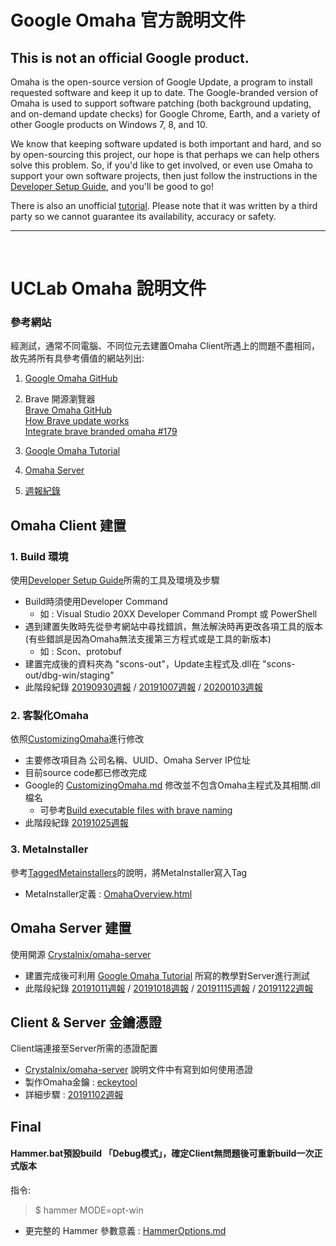 # Google Omaha 官方說明文件

## This is not an official Google product.

Omaha is the open-source version of Google Update, a program to install requested software and keep it up to date.  The Google-branded version of Omaha is used to support software patching (both background updating, and on-demand update checks) for Google Chrome, Earth, and a variety of other Google products on Windows 7, 8, and 10.

We know that keeping software updated is both important and hard, and so by open-sourcing this project, our hope is that perhaps we can help others solve this problem. So, if you'd like to get involved, or even use Omaha to support your own software projects, then just follow the instructions in the [Developer Setup Guide](https://github.com/google/omaha/blob/master/doc/DeveloperSetupGuide.md), and you'll be good to go!

There is also an unofficial [tutorial](https://fman.io/blog/google-omaha-tutorial/). Please note that it was written by a third party so we cannot guarantee its availability, accuracy or safety.


---
<br>

# UCLab Omaha 說明文件

### 參考網站
經測試，通常不同電腦、不同位元去建置Omaha Client所遇上的問題不盡相同，故先將所有具參考價值的網站列出:
<br>
1. [Google Omaha GitHub](https://github.com/google/omaha)

2. Brave 開源瀏覽器
<br>[Brave Omaha GitHub](https://github.com/brave/omaha)
<br>[How Brave update works](https://docs.google.com/presentation/d/1rtFJVbyJ3qIUq1V8Q1Hp_ZIokWt_0GgVH8djEdDnD9w/edit#slide=id.p)
<br>[Integrate brave branded omaha #179](https://github.com/brave/brave-browser/issues/179)
3. [Google Omaha Tutorial](https://omaha-consulting.com/google-omaha-tutorial)
4. [Omaha Server](https://github.com/Crystalnix/omaha-server)
5. [週報紀錄](https://drive.google.com/open?id=1SrwuGiMQElQU0C4PwHTg_05yCb7neqB_)


## Omaha Client 建置
### 1. Build 環境
使用[Developer Setup Guide](https://github.com/0524020/NKUST-UCL-Omaha/blob/master/doc/DeveloperSetupGuide.md)所需的工具及環境及步驟

- Build時須使用Developer Command
    - 如 : Visual Studio 20XX Developer Command Prompt 或 PowerShell
- 遇到建置失敗時先從參考網站中尋找錯誤，無法解決時再更改各項工具的版本(有些錯誤是因為Omaha無法支援第三方程式或是工具的新版本)
    - 如 : Scon、protobuf
- 建置完成後的資料夾為 "scons-out"，Update主程式及.dll在 "scons-out/dbg-win/staging"
- 此階段紀錄 [20190930週報](https://docs.google.com/presentation/d/1iAr-IRCYwzzYdx2MrCZ6qI2NzstH_77FBH8G1NxiqY0/edit?usp=sharing) / [20191007週報](https://docs.google.com/presentation/d/1eXwWpYJDztrHXabM4wO15ktHeETXkjjfzL_oZJzxxC4/edit?usp=sharing) / [20200103週報](https://docs.google.com/presentation/d/1YhMDDwmhaXHoehYtpQjEaS4qNbe76JBGpEg_Zo-ppLM/edit?usp=sharing)

### 2. 客製化Omaha
依照[CustomizingOmaha](https://github.com/0524020/NKUST-UCL-Omaha/blob/master/doc/CustomizingOmaha.md)進行修改
- 主要修改項目為 公司名稱、UUID、Omaha Server IP位址
- 目前source code都已修改完成
- Google的 [CustomizingOmaha.md](https://github.com/0524020/NKUST-UCL-Omaha/blob/master/doc/CustomizingOmaha.md) 修改並不包含Omaha主程式及其相關.dll檔名
    - 可參考[Build executable files with brave naming](https://github.com/brave/omaha/commit/d7dcb9ae46dfa3b7f33c6777e4984ac2cc5eba26)
- 此階段紀錄 [20191025週報](https://docs.google.com/presentation/d/1Ui6TACEwiSuoLwDz36fMJfTt84UhzzHMbxlXsv0ci1I/edit?usp=sharing)

### 3. MetaInstaller
參考[TaggedMetainstallers](https://github.com/0524020/NKUST-UCL-Omaha/blob/master/doc/TaggedMetainstallers.md)的說明，將MetaInstaller寫入Tag
- MetaInstaller定義 : [OmahaOverview.html](https://github.com/0524020/NKUST-UCL-Omaha/blob/master/doc/OmahaOverview.html)


## Omaha Server 建置
使用開源 [Crystalnix/omaha-server](https://github.com/Crystalnix/omaha-server)
- 建置完成後可利用 [Google Omaha Tutorial](https://omaha-consulting.com/google-omaha-tutorial) 所寫的教學對Server進行測試
- 此階段紀錄 [20191011週報](https://docs.google.com/presentation/d/1EpUag5jwhCKPvOOVTK3aVlMVIjVHWsFqw5R40_WyQao/edit?usp=sharing) / [20191018週報](https://docs.google.com/presentation/d/1wiR2J_HYxYPd-QaS0qmu_EAXPUYOsfciHii8tpDWSfM/edit?usp=sharing) / [20191115週報](https://docs.google.com/presentation/d/1bGo3IapFwhYvypTH92ROUeimkhgILfUI8hSA_fNSV94/edit?usp=sharing) / [20191122週報](https://docs.google.com/presentation/d/1yrTmxnufKOz0W3_lJIg-9tZz3XUenST-SB95INcPhkw/edit?usp=sharing)


## Client & Server 金鑰憑證
Client端連接至Server所需的憑證配置
- [Crystalnix/omaha-server](https://github.com/Crystalnix/omaha-server) 說明文件中有寫到如何使用憑證
- 製作Omaha金鑰 : [eckeytool](https://github.com/0524020/NKUST-UCL-Omaha/tree/master/omaha/tools/eckeytool)
- 詳細步驟 : [20191102週報](https://docs.google.com/presentation/d/1cjakAgxoz8L7IAfoW_a7QfMe7Z_eTxmXdcEya2E2_ro/edit?usp=sharing)

## Final
#### Hammer.bat預設build 「Debug模式」，確定Client無問題後可重新build一次正式版本<br>
指令:
> $ hammer MODE=opt-win<br>

- 更完整的 Hammer 參數意義 : [HammerOptions.md](https://github.com/0524020/NKUST-UCL-Omaha/blob/master/doc/HammerOptions.md)
